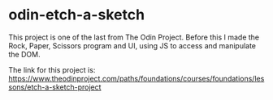 # odin-etch-a-sketch

This project is one of the last from The Odin Project.
Before this I made the Rock, Paper, Scissors program and UI, using JS to access and manipulate the DOM.

The link for this project is:
https://www.theodinproject.com/paths/foundations/courses/foundations/lessons/etch-a-sketch-project